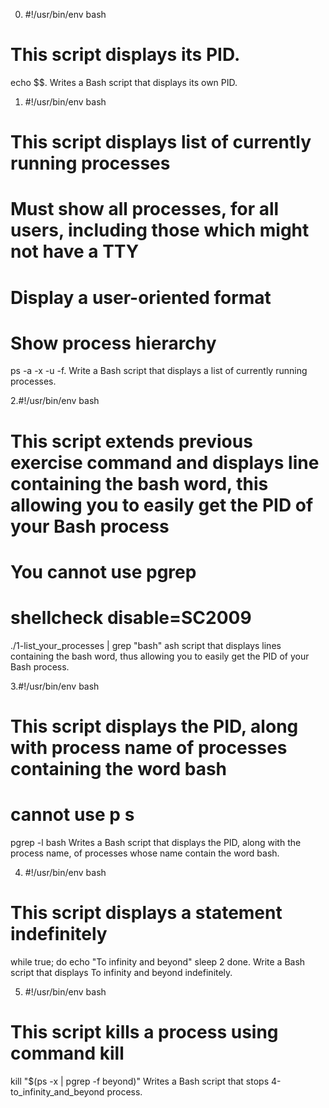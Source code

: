 0. #!/usr/bin/env bash
# This script  displays its PID.

echo $$. Writes a Bash script that displays its own PID.

1. #!/usr/bin/env bash
# This script displays list of currently running processes
# Must show all processes, for all users, including those which might not have a TTY
# Display a user-oriented format
# Show process hierarchy

ps -a -x -u -f. Write a Bash script that displays a list of currently running processes.

2.#!/usr/bin/env bash
# This script extends previous exercise command and displays line containing the bash word, this allowing you to easily get the PID of your Bash process
# You cannot use pgrep
# shellcheck disable=SC2009

./1-list_your_processes | grep "bash" ash script that displays lines containing the bash word, thus allowing you to easily get the PID of your Bash process.

3.#!/usr/bin/env bash
# This script displays the PID, along with process name of processes containing the word bash
# cannot use p s
pgrep -l bash Writes a Bash script that displays the PID, along with the process name, of processes whose name contain the word bash.

4. #!/usr/bin/env bash
# This script displays a statement indefinitely
while true; do
    echo "To infinity and beyond"
        sleep 2
	done. Write a Bash script that displays To infinity and beyond indefinitely.

5. #!/usr/bin/env bash
# This script kills a process using command kill
kill "$(ps -x | pgrep -f beyond)" Writes a Bash script that stops 4-to_infinity_and_beyond process.


